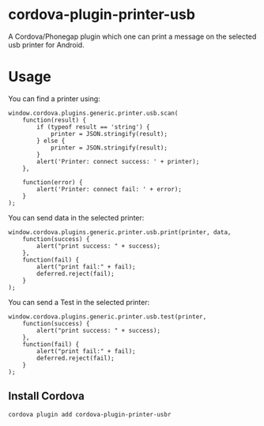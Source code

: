 # cordova-plugin-printer-usb
A Cordova/Phonegap plugin which one can print a message on the selected usb printer for Android.

# Usage

You can find a printer using:
```
window.cordova.plugins.generic.printer.usb.scan(
    function(result) {
        if (typeof result == 'string') {
            printer = JSON.stringify(result);
        } else {
            printer = JSON.stringify(result);
        }
        alert('Printer: connect success: ' + printer);
    },

    function(error) {
        alert('Printer: connect fail: ' + error);
    }
);
```

You can send data in the selected printer:

```
window.cordova.plugins.generic.printer.usb.print(printer, data,
    function(success) {
        alert("print success: " + success);
    },
    function(fail) {
        alert("print fail:" + fail);
        deferred.reject(fail);
    }
);
```

You can send a Test in the selected printer:

```
window.cordova.plugins.generic.printer.usb.test(printer,
    function(success) {
        alert("print success: " + success);
    },
    function(fail) {
        alert("print fail:" + fail);
        deferred.reject(fail);
    }
);

```


## Install Cordova

```
cordova plugin add cordova-plugin-printer-usbr
```
